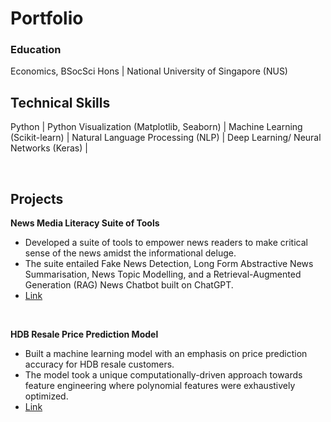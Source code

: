 # Portfolio

### Education
Economics, BSocSci Hons | National University of Singapore (NUS)

## Technical Skills
Python | Python Visualization (Matplotlib, Seaborn) | Machine Learning (Scikit-learn) | Natural Language Processing (NLP) | Deep Learning/ Neural Networks (Keras) |

<br> 

## Projects
<b>News Media Literacy Suite of Tools</b>
  * Developed a suite of tools to empower news readers to make critical sense of the news amidst the informational deluge.
  * The suite entailed Fake News Detection, Long Form Abstractive News Summarisation, News Topic Modelling, and a Retrieval-Augmented Generation (RAG) News Chatbot built on ChatGPT.
  * [Link](https://github.com)

<br>

<b>HDB Resale Price Prediction Model</b>
* Built a machine learning model with an emphasis on price prediction accuracy for HDB resale customers. 
* The model took a unique computationally-driven approach towards feature engineering where polynomial features were exhaustively optimized.
* [Link](https://github.com)
